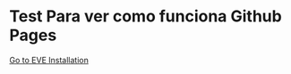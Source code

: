 # Test Para ver como funciona Github Pages

[Go to EVE Installation](https://github.com/jrmejiaa/everis_app/blob/master/docs/EVE_Installation.md)
